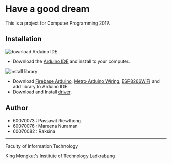 # Have a good dream
This is a project for Computer Programming 2017.

## Installation
![download Arduino IDE](https://lh4.googleusercontent.com/BlUSpasI_Xw1o7jwFN1CmILvLFCV7X5DWU4xqvjcyi-5QKr7JAthZcBRxuFL0XGHIMzpYHkxdWPY3wwWYtdP=w1440-h839)
 - Download the [Arduino IDE](https://www.arduino.cc/en/Main/Software) and install to your computer.

![install library](https://lh5.googleusercontent.com/hQwmbhVhyw88_voPMtImY7UY-a-iKVGW5PD5z5EJObCtrwBaJAOz6kdTe6lpI_5HAO2tPbS8f3HtmEq13m1H=w1440-h839)
 - Download  [Firebase Arduino](https://github.com/firebase/firebase-arduino/archive/master.zip), [Metro Arduino Wiring](https://github.com/thomasfredericks/Metro-Arduino-Wiring/archive/master.zip), [ESP8266WiFi](http://arduino-esp8266.readthedocs.io/) and add library to Arduino IDE.
 - Download and Install [driver](https://www.silabs.com/products/development-tools/software/usb-%20to-uart-bridge-vcp-drivers).

## Author
 - 60070073 : Passawit Riewthong
 - 60070076 : Mareena Nuraman
 - 60070082 : Raksina


---
Faculty of Information Technology

King Mongkut's Institute of Technology Ladkrabang